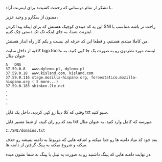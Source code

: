 با تشکر از تمام دوستانی که زحمت کشیدند برای اینترنت آزاد.

ممنون از سگارو و وحید عزیز،

این یه کد مبتدی کوچیک هستش که برای اینکه پیدا کردن SNI راحت تر باشه متناسب با اینترنت شما، به جای اینکه تک تک دستی چک کنیم.

من کاملا مبتدی هستنم، و قطعا این کد حرفه ای نیست و یکم کار راه انداز هستش.


کافیه از داخل سایت bgp.tools، لیست مورد نظرتون رو به صورت یک جا کپی کنید، به عنوان مثال

	A	DNS
	37.59.0.8	www.dylemo.pl, dylemo.pl
	37.59.0.18	www.kisland.com, kisland.com
	37.59.0.116	stage.mozilla-hispano.org, foroestatico.mozilla-hispano.org ( 5 more...)
	37.59.0.183	shinken.2le.net
 	.
	.
 	.
  	.

وقتی که کلا دیتا رو کپی کردید، داخل یک فایل txt سیو کنید.

بعد کد رو ران کنید، از شما مسیر فایل txt میپرسه که کامل وارد کنید. به عنوان مثال

	C:/SNI/domains.txt

بعد خود کد میاد دامنه ها رو جدا میکنه و اضافه هایی که مربوط به دامنه نمیشه رو حذف میکنه و شروع میکنه به پینگ گرفتن از دامنه ها.

در نهایت دامنه هایی که پینگ داشتید رو به صورت یه تیبل با پینگ به شما نشون میده.
